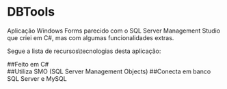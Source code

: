 # DBTools
Aplicação Windows Forms parecido com o SQL Server Management Studio que criei em C#, mas com algumas funcionalidades extras.

Segue a lista de recursos\tecnologias desta aplicação:

##Feito em C#    
##Utiliza  SMO (SQL Server Management Objects)
##Conecta em banco SQL Server e MySQL
